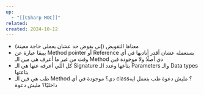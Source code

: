 ```yaml
---
up:
  - "[[CSharp MOC]]"
related: 
created: 2024-10-12
---
```


- معناها التفويض (إني بفوض حد عشان يعملي حاجة معينة)
- بيبقا عبارة عن Method pointer أو Reference بستعمله عشان أقدر أناديها في أي وقت من غير ما أعرف هي مين الـ Method دي أصلًا ولا موجودة فين
- كل اللي أعرفه عنها هي الـ Signature بتاعها وعدد الـ Parameters والـ Data types بتاعتها
- طب هي فين الـ Method دي؟ موجودة في أي class؟ مليش دعوة
  طب بتعمل ايه داخليًا؟ مليش دعوة